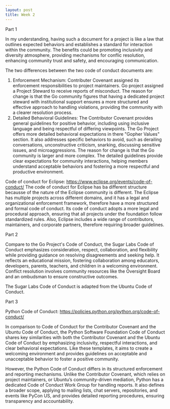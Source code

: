 ```yaml
---
layout: post
title: Week 2
---
```

Part 1

In my understanding, having such a document for a project is like a law that outlines expected behaviors and establishes a standard for interaction within the community. The benefits could be promoting inclusivity and diversity atmosphere, providing mechanisms for conflic resolution, enhancing community trust and safety, and encouraging communication.

The two differences between the two code of conduct documents are: 
1. Enforcement Mechanism: Contributer Covenant assigned its enforcement responsibilities to project maintainers. Go project assigned a Project Steward to receive reports of misconduct. The reason for change is that the Go community figures that having a dedicated project steward with institutional support ensures a more structured and effective approach to handling violations, providing the community with a clearer resolution process.
2. Detailed Behavioral Guidelines: The Contributor Covenant provides general guidelines for positive behavior, including using inclusive language and being respectful of differing viewpoints. The Go Project offers more detailed behavioral expectations in there "Gopher Values" section. It also addresses specific behaviors to avoid, such as derailing conversations, unconstructive criticism, snarking, discussing sensitive issues, and microaggressions. The reason for change is that the Go community is larger and more complex. The detailed guidelines provide clear expectations for community interactions, helping members understand acceptable behaviors and fostering a more respectful and productive environment.

Code of conduct for Eclipse: https://www.eclipse.org/events/code-of-conduct/
The code of conduct for Eclipse has ba different structure becausse of the nature of the Eclipse community is different. The Eclipse has multiple projects across different domains, and it has a legal and organizational enforcement framework, therefore have a more structured and formal code of conduct. Its code of conduct adopts a more legal and procedural approach, ensuring that all projects under the foundation follow standardized rules. Also, Eclipse includes a wide range of contributors, maintainers, and corporate partners, therefore requiring broader guidelines.

Part 2

Compare to the Go Project's Code of Conduct, the Sugar Labs Code of Conduct emphasizes consideration, respect, collaboration, and flexibility while providing guidance on resolving disagreements and seeking help. It reflects an educational mission, fostering collaboration among educators, developers, parents, teachers, and children in a welcoming environment. Conflict resolution involves community resources like the Oversight Board and an ombudsman to ensure constructive outcomes.

The Sugar Labs Code of Conduct is adapted from the Ubuntu Code of Conduct.

Part 3

Python Code of Conduct: https://policies.python.org/python.org/code-of-conduct/

In comparison to Code of Conduct for the Contributor Covenant and the Ubuntu Code of Conduct, the Python Software Foundation Code of Conduct shares key similarities with both the Contributor Covenant and the Ubuntu Code of Conduct by emphasizing inclusivity, respectful interactions, and clear behavioral expectations. Like these templates, it aims to create a welcoming environment and provides guidelines on acceptable and unacceptable behavior to foster a positive community.

However, the Python Code of Conduct differs in its structured enforcement and reporting mechanisms. Unlike the Contributor Covenant, which relies on project maintainers, or Ubuntu’s community-driven mediation, Python has a dedicated Code of Conduct Work Group for handling reports. It also defines a broader scope, applying to mailing lists, chat servers, repositories, and events like PyCon US, and provides detailed reporting procedures, ensuring transparency and accountability.
